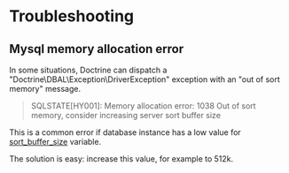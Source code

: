 # Troubleshooting

## Mysql memory allocation error

In some situations, Doctrine can dispatch a "Doctrine\DBAL\Exception\DriverException" exception with an "out of sort memory" message.

> SQLSTATE[HY001]: Memory allocation error: 1038 Out of sort memory, consider increasing server sort buffer size

This is a common error if database instance has a low value for [sort_buffer_size](https://dev.mysql.com/doc/refman/8.0/en/server-system-variables.html#sysvar_sort_buffer_size) variable.

The solution is easy: increase this value, for example to 512k.

